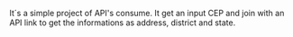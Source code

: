 It´s a simple project of API's consume. It get an input CEP and join with an API link to get the informations as address, district and state.
